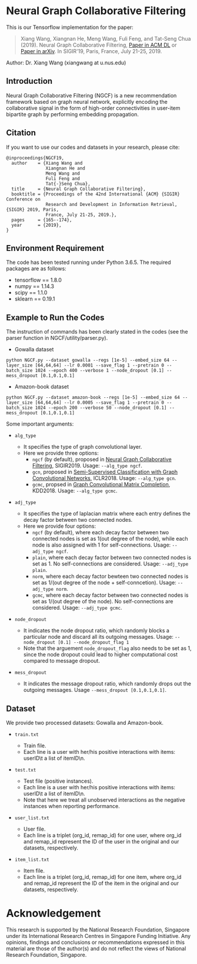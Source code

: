 # Neural Graph Collaborative Filtering
This is our Tensorflow implementation for the paper:

>Xiang Wang, Xiangnan He, Meng Wang, Fuli Feng, and Tat-Seng Chua (2019). Neural Graph Collaborative Filtering, [Paper in ACM DL](https://dl.acm.org/citation.cfm?doid=3331184.3331267) or [Paper in arXiv](https://arxiv.org/abs/1905.08108). In SIGIR'19, Paris, France, July 21-25, 2019.

Author: Dr. Xiang Wang (xiangwang at u.nus.edu)

## Introduction
Neural Graph Collaborative Filtering (NGCF) is a new recommendation framework based on graph neural network, explicitly encoding the collaborative signal in the form of high-order connectivities in user-item bipartite graph by performing embedding propagation.

## Citation 
If you want to use our codes and datasets in your research, please cite:
```
@inproceedings{NGCF19,
  author    = {Xiang Wang and
               Xiangnan He and
               Meng Wang and
               Fuli Feng and
               Tat{-}Seng Chua},
  title     = {Neural Graph Collaborative Filtering},
  booktitle = {Proceedings of the 42nd International {ACM} {SIGIR} Conference on
               Research and Development in Information Retrieval, {SIGIR} 2019, Paris,
               France, July 21-25, 2019.},
  pages     = {165--174},
  year      = {2019},
}
```
## Environment Requirement
The code has been tested running under Python 3.6.5. The required packages are as follows:
* tensorflow == 1.8.0
* numpy == 1.14.3
* scipy == 1.1.0
* sklearn == 0.19.1

## Example to Run the Codes
The instruction of commands has been clearly stated in the codes (see the parser function in NGCF/utility/parser.py).
* Gowalla dataset
```
python NGCF.py --dataset gowalla --regs [1e-5] --embed_size 64 --layer_size [64,64,64] --lr 0.0001 --save_flag 1 --pretrain 0 --batch_size 1024 --epoch 400 --verbose 1 --node_dropout [0.1] --mess_dropout [0.1,0.1,0.1]
```

* Amazon-book dataset
```
python NGCF.py --dataset amazon-book --regs [1e-5] --embed_size 64 --layer_size [64,64,64] --lr 0.0005 --save_flag 1 --pretrain 0 --batch_size 1024 --epoch 200 --verbose 50 --node_dropout [0.1] --mess_dropout [0.1,0.1,0.1]
```
Some important arguments:
* `alg_type`
  * It specifies the type of graph convolutional layer.
  * Here we provide three options:
    * `ngcf` (by default), proposed in [Neural Graph Collaborative Filtering](https://www.comp.nus.edu.sg/~xiangnan/papers/sigir19-NGCF.pdf), SIGIR2019. Usage: `--alg_type ngcf`.
    * `gcn`, proposed in [Semi-Supervised Classification with Graph Convolutional Networks](https://openreview.net/pdf?id=SJU4ayYgl), ICLR2018. Usage: `--alg_type gcn`.
    * `gcmc`, propsed in [Graph Convolutional Matrix Completion](https://www.kdd.org/kdd2018/files/deep-learning-day/DLDay18_paper_32.pdf), KDD2018. Usage: `--alg_type gcmc`.

* `adj_type`
  * It specifies the type of laplacian matrix where each entry defines the decay factor between two connected nodes.
  * Here we provide four options:
    * `ngcf` (by default), where each decay factor between two connected nodes is set as 1(out degree of the node), while each node is also assigned with 1 for self-connections. Usage: `--adj_type ngcf`.
    * `plain`, where each decay factor between two connected nodes is set as 1. No self-connections are considered. Usage: `--adj_type plain`.
    * `norm`, where each decay factor bewteen two connected nodes is set as 1/(out degree of the node + self-conncetion). Usage: `--adj_type norm`.
    * `gcmc`, where each decay factor between two connected nodes is set as 1/(out degree of the node). No self-connections are considered. Usage: `--adj_type gcmc`.

* `node_dropout`
  * It indicates the node dropout ratio, which randomly blocks a particular node and discard all its outgoing messages. Usage: `--node_dropout [0.1] --node_dropout_flag 1`
  * Note that the arguement `node_dropout_flag` also needs to be set as 1, since the node dropout could lead to higher computational cost compared to message dropout.

* `mess_dropout`
  * It indicates the message dropout ratio, which randomly drops out the outgoing messages. Usage `--mess_dropout [0.1,0.1,0.1]`.

## Dataset
We provide two processed datasets: Gowalla and Amazon-book.
* `train.txt`
  * Train file.
  * Each line is a user with her/his positive interactions with items: userID\t a list of itemID\n.

* `test.txt`
  * Test file (positive instances).
  * Each line is a user with her/his positive interactions with items: userID\t a list of itemID\n.
  * Note that here we treat all unobserved interactions as the negative instances when reporting performance.
  
* `user_list.txt`
  * User file.
  * Each line is a triplet (org_id, remap_id) for one user, where org_id and remap_id represent the ID of the user in the original and our datasets, respectively.
  
* `item_list.txt`
  * Item file.
  * Each line is a triplet (org_id, remap_id) for one item, where org_id and remap_id represent the ID of the item in the original and our datasets, respectively.

# Acknowledgement

This research is supported by the National Research Foundation, Singapore under its International Research Centres in Singapore Funding Initiative. Any opinions, findings and conclusions or recommendations expressed in this material are those of the author(s) and do not reflect the views of National Research Foundation, Singapore.
